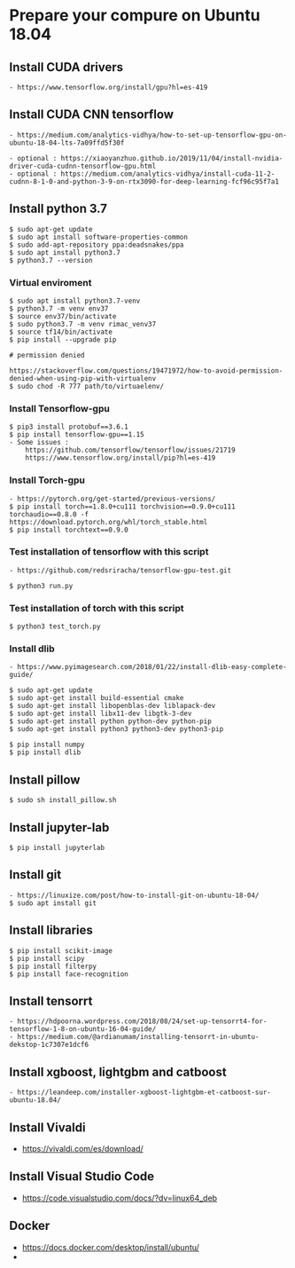 # Prepare your compure on Ubuntu 18.04

## Install CUDA drivers

    - https://www.tensorflow.org/install/gpu?hl=es-419


## Install CUDA CNN tensorflow

    - https://medium.com/analytics-vidhya/how-to-set-up-tensorflow-gpu-on-ubuntu-18-04-lts-7a09ffd5f30f

    - optional : https://xiaoyanzhuo.github.io/2019/11/04/install-nvidia-driver-cuda-cudnn-tensorflow-gpu.html
    - optional : https://medium.com/analytics-vidhya/install-cuda-11-2-cudnn-8-1-0-and-python-3-9-on-rtx3090-for-deep-learning-fcf96c95f7a1


## Install python 3.7
    
    $ sudo apt-get update
    $ sudo apt install software-properties-common
    $ sudo add-apt-repository ppa:deadsnakes/ppa
    $ sudo apt install python3.7
    $ python3.7 --version


### Virtual enviroment

    $ sudo apt install python3.7-venv
    $ python3.7 -m venv env37
    $ source env37/bin/activate
    $ sudo python3.7 -m venv rimac_venv37
    $ source tf14/bin/activate 
    $ pip install --upgrade pip
    
    # permission denied 
    
    https://stackoverflow.com/questions/19471972/how-to-avoid-permission-denied-when-using-pip-with-virtualenv
    $ sudo chod -R 777 path/to/virtuaelenv/



### Install Tensorflow-gpu

    $ pip3 install protobuf==3.6.1
    $ pip install tensorflow-gpu==1.15
    - Some issues :  
        https://github.com/tensorflow/tensorflow/issues/21719
        https://www.tensorflow.org/install/pip?hl=es-419
        
        
### Install Torch-gpu

    - https://pytorch.org/get-started/previous-versions/
    $ pip install torch==1.8.0+cu111 torchvision==0.9.0+cu111 torchaudio==0.8.0 -f https://download.pytorch.org/whl/torch_stable.html
    $ pip install torchtext==0.9.0
    

### Test installation of tensorflow with this script

    - https://github.com/redsriracha/tensorflow-gpu-test.git
    
    $ python3 run.py

### Test installation of torch with this script
    
    $ python3 test_torch.py
    
### Install dlib

    - https://www.pyimagesearch.com/2018/01/22/install-dlib-easy-complete-guide/

    $ sudo apt-get update
    $ sudo apt-get install build-essential cmake
    $ sudo apt-get install libopenblas-dev liblapack-dev 
    $ sudo apt-get install libx11-dev libgtk-3-dev
    $ sudo apt-get install python python-dev python-pip
    $ sudo apt-get install python3 python3-dev python3-pip

    $ pip install numpy
    $ pip install dlib

## Install pillow

    $ sudo sh install_pillow.sh

## Install jupyter-lab

    $ pip install jupyterlab
    
## Install git

    - https://linuxize.com/post/how-to-install-git-on-ubuntu-18-04/
    $ sudo apt install git

## Install libraries

    $ pip install scikit-image
    $ pip install scipy
    $ pip install filterpy
    $ pip install face-recognition

## Install tensorrt

    - https://hdpoorna.wordpress.com/2018/08/24/set-up-tensorrt4-for-tensorflow-1-8-on-ubuntu-16-04-guide/
    - https://medium.com/@ardianumam/installing-tensorrt-in-ubuntu-dekstop-1c7307e1dcf6

## Install  xgboost, lightgbm and catboost

    - https://leandeep.com/installer-xgboost-lightgbm-et-catboost-sur-ubuntu-18.04/


## Install Vivaldi

- https://vivaldi.com/es/download/

## Install Visual Studio Code

- https://code.visualstudio.com/docs/?dv=linux64_deb


## Docker

- https://docs.docker.com/desktop/install/ubuntu/
- 
